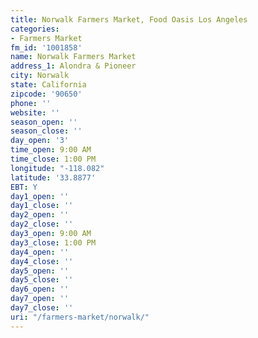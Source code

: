 ```yaml
---
title: Norwalk Farmers Market, Food Oasis Los Angeles
categories:
- Farmers Market
fm_id: '1001858'
name: Norwalk Farmers Market
address_1: Alondra & Pioneer
city: Norwalk
state: California
zipcode: '90650'
phone: ''
website: ''
season_open: ''
season_close: ''
day_open: '3'
time_open: 9:00 AM
time_close: 1:00 PM
longitude: "-118.082"
latitude: '33.8877'
EBT: Y
day1_open: ''
day1_close: ''
day2_open: ''
day2_close: ''
day3_open: 9:00 AM
day3_close: 1:00 PM
day4_open: ''
day4_close: ''
day5_open: ''
day5_close: ''
day6_open: ''
day7_open: ''
day7_close: ''
uri: "/farmers-market/norwalk/"
---
```


